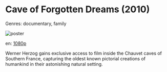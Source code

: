# Cave of Forgotten Dreams (2010)

Genres: documentary, family

![poster](http://image.tmdb.org/t/p/w500/ml6BLrR3fEAuTGtKL6EkBPPgoPt.jpg)

en:
  [1080p](magnet:?xt=urn:btih:7D8F3DA61332336454C4F4849FF5BA063DE0E191&tr=udp://glotorrents.pw:6969/announce&tr=udp://tracker.opentrackr.org:1337/announce&tr=udp://torrent.gresille.org:80/announce&tr=udp://tracker.openbittorrent.com:80&tr=udp://tracker.coppersurfer.tk:6969&tr=udp://tracker.leechers-paradise.org:6969&tr=udp://p4p.arenabg.ch:1337&tr=udp://tracker.internetwarriors.net:1337)
  


Werner Herzog gains exclusive access to film inside the Chauvet caves of Southern France, capturing the oldest known pictorial creations of humankind in their astonishing natural setting.